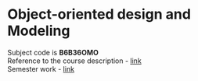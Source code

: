 # Object-oriented design and Modeling

Subject code is **B6B36OMO** <br>
Reference to the course description - [link](https://intranet.fel.cvut.cz/en/education/bk/predmety/31/29/p3129906.html) <br>
Semester work - [link](https://github.com/mikicit/Smart-Home-Simulation)
